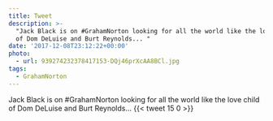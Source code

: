 ```yaml
---
title: Tweet
description: >-
  "Jack Black is on #GrahamNorton looking for all the world like the love child
  of Dom DeLuise and Burt Reynolds... "
date: '2017-12-08T23:12:22+00:00'
photo:
  - url: 939274232378417153-DQj46prXcAA8BCl.jpg
tags:
  - GrahamNorton
---
```

Jack Black is on #GrahamNorton looking for all the world like the love child of Dom DeLuise and Burt Reynolds... 
      {{< tweet 15 0 >}}
    
